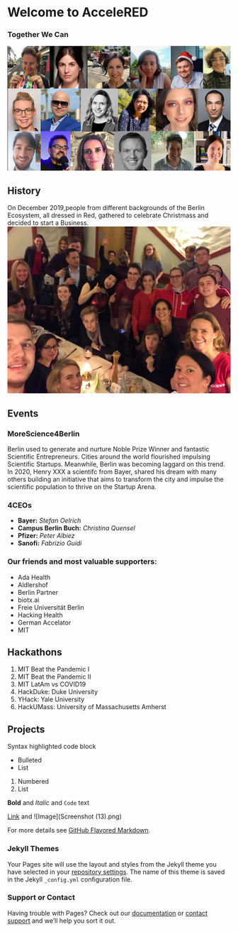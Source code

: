 # Welcome to AcceleRED
### Together We Can
![Image](Who.png)
## History
On December 2019,people from different backgrounds of the Berlin Ecosystem, all dressed in Red, gathered to celebrate Christmass and decided to start a Business.
![Image](Dec2019.png)
## Events
### **MoreScience4Berlin**
Berlin used to generate and nurture Noble Prize Winner and fantastic Scientific Entrepreneurs. Cities around the world flourished impulsing Scientific Startups. Meanwhile, Berlin was becoming laggard on this trend. In 2020, Henry XXX a scientifc from Bayer, shared his dream with many others building an initiative that aims to transform the city and impulse the scientific population to thrive on the Startup Arena.
### 4CEOs
- **Bayer:** *Stefan Oelrich*
- **Campus Berlin Buch:** *Christina Quensel*
- **Pfizer:** *Peter Albiez*
- **Sanofi:** *Fabrizio Guidi*
### Our friends and most valuable supporters:
- Ada Health
- Aldlershof
- Berlin Partner
- biotx.ai
- Freie Universität Berlin
- Hacking Health
- German Accelator
- MIT

## Hackathons
1. MIT Beat the Pandemic I
2. MIT Beat the Pandemic II
3. MIT LatAm vs COVID19
4. HackDuke: Duke University
5. YHack: Yale University
6. HackUMass: University of Massachusetts Amherst


## Projects


Syntax highlighted code block



- Bulleted
- List

1. Numbered
2. List

**Bold** and _Italic_ and `Code` text

[Link](url) and ![Image](Screenshot (13).png)


For more details see [GitHub Flavored Markdown](https://guides.github.com/features/mastering-markdown/).

### Jekyll Themes

Your Pages site will use the layout and styles from the Jekyll theme you have selected in your [repository settings](https://github.com/YoSoyMayonesa/YoSoyMayonesa.github.io/settings). The name of this theme is saved in the Jekyll `_config.yml` configuration file.

### Support or Contact

Having trouble with Pages? Check out our [documentation](https://docs.github.com/categories/github-pages-basics/) or [contact support](https://github.com/contact) and we’ll help you sort it out.
